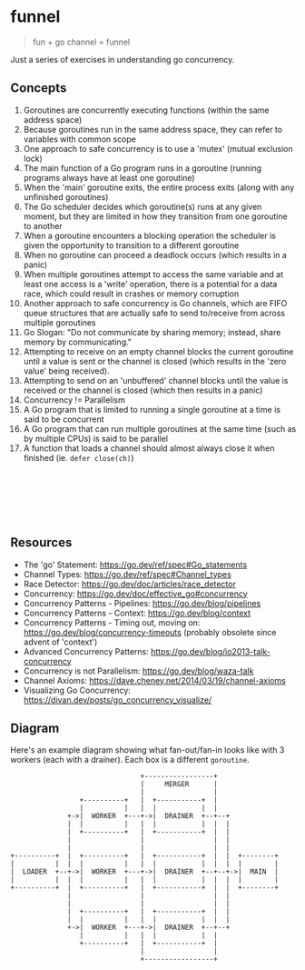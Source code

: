 # funnel

> fun + go channel = funnel

Just a series of exercises in understanding go concurrency.


## Concepts

1. Goroutines are concurrently executing functions (within the same address space)
2. Because goroutines run in the same address space, they can refer to variables with common scope
3. One approach to safe concurrency is to use a 'mutex' (mutual exclusion lock)
4. The main function of a Go program runs in a goroutine (running programs always have at least one goroutine)
5. When the 'main' goroutine exits, the entire process exits (along with any unfinished goroutines)
6. The Go scheduler decides which goroutine(s) runs at any given moment, but they are limited in how they transition from one goroutine to another
7. When a goroutine encounters a blocking operation the scheduler is given the opportunity to transition to a different goroutine
8. When no goroutine can proceed a deadlock occurs (which results in a panic)
9. When multiple goroutines attempt to access the same variable and at least one access is a 'write' operation, there is a potential for a data race, which could result in crashes or memory corruption
10. Another approach to safe concurrency is Go channels, which are FIFO queue structures that are actually safe to send to/receive from across multiple goroutines
11. Go Slogan: "Do not communicate by sharing memory; instead, share memory by communicating."
12. Attempting to receive on an empty channel blocks the current goroutine until a value is sent or the channel is closed (which results in the 'zero value' being received).
13. Attempting to send on an 'unbuffered' channel blocks until the value is received or the channel is closed (which then results in a panic)
14. Concurrency != Parallelism
15. A Go program that is limited to running a single goroutine at a time is said to be concurrent
16. A Go program that can run multiple goroutines at the same time (such as by multiple CPUs) is said to be parallel
17. A function that loads a channel should almost always close it when finished (ie. `defer close(ch)`)

<br>
<br>
<br>
<br>
<br>

## Resources

- The 'go' Statement: https://go.dev/ref/spec#Go_statements
- Channel Types: https://go.dev/ref/spec#Channel_types
- Race Detector: https://go.dev/doc/articles/race_detector
- Concurrency: https://go.dev/doc/effective_go#concurrency
- Concurrency Patterns - Pipelines: https://go.dev/blog/pipelines
- Concurrency Patterns - Context: https://go.dev/blog/context
- Concurrency Patterns - Timing out, moving on: https://go.dev/blog/concurrency-timeouts (probably obsolete since advent of 'context')
- Advanced Concurrency Patterns: https://go.dev/blog/io2013-talk-concurrency
- Concurrency is not Parallelism: https://go.dev/blog/waza-talk
- Channel Axioms: https://dave.cheney.net/2014/03/19/channel-axioms
- Visualizing Go Concurrency: https://divan.dev/posts/go_concurrency_visualize/

## Diagram

Here's an example diagram showing what fan-out/fan-in looks like with 3 workers (each with a drainer). Each box is a different `goroutine`.


```
                                +-----------------+
                                |     MERGER      |
                                |                 |
                 +----------+   |  +-----------+  |
                 |          |   |  |           |  |
              +->|  WORKER  +---+->|  DRAINER  +--+--+
              |  |          |   |  |           |  |  |
              |  +----------+   |  +-----------+  |  |
              |                 |                 |  |
              |                 |                 |  |
+----------+  |  +----------+   |  +-----------+  |  |  +--------+
|          |  |  |          |   |  |           |  |  |  |        |
|  LOADER  +--+->|  WORKER  +---+->|  DRAINER  +--+--+->|  MAIN  |
|          |  |  |          |   |  |           |  |  |  |        |
+----------+  |  +----------+   |  +-----------+  |  |  +--------+
              |                 |                 |  |
              |                 |                 |  |
              |  +----------+   |  +-----------+  |  |
              |  |          |   |  |           |  |  |
              +->|  WORKER  +---+->|  DRAINER  +--+--+
                 |          |   |  |           |  |
                 +----------+   |  +-----------+  |
                                |                 |
                                +-----------------+
```